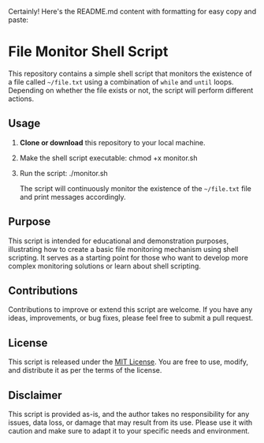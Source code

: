 Certainly! Here's the README.md content with formatting for easy copy and paste:

# File Monitor Shell Script

This repository contains a simple shell script that monitors the existence of a file called `~/file.txt` using a combination of `while` and `until` loops. Depending on whether the file exists or not, the script will perform different actions.

## Usage

1. **Clone or download** this repository to your local machine.

2. Make the shell script executable:
   chmod +x monitor.sh

3. Run the script:
   ./monitor.sh

   The script will continuously monitor the existence of the `~/file.txt` file and print messages accordingly.

## Purpose

This script is intended for educational and demonstration purposes, illustrating how to create a basic file monitoring mechanism using shell scripting. It serves as a starting point for those who want to develop more complex monitoring solutions or learn about shell scripting.

## Contributions

Contributions to improve or extend this script are welcome. If you have any ideas, improvements, or bug fixes, please feel free to submit a pull request.

## License

This script is released under the [MIT License](LICENSE). You are free to use, modify, and distribute it as per the terms of the license.

## Disclaimer

This script is provided as-is, and the author takes no responsibility for any issues, data loss, or damage that may result from its use. Please use it with caution and make sure to adapt it to your specific needs and environment.
